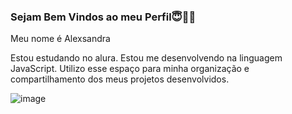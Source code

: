 ### Sejam Bem Vindos ao meu Perfil😇🤟🏼

Meu nome é Alexsandra

Estou estudando no alura.
Estou me desenvolvendo na linguagem JavaScript.
Utilizo esse espaço para minha organização e compartilhamento dos meus projetos desenvolvidos.


![image](https://github.com/user-attachments/assets/7236d3d4-c61c-4422-a8e6-8794d0c6bd5b)
